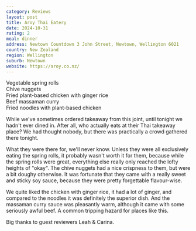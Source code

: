 ```yaml
---
category: Reviews
layout: post
title: Aroy Thai Eatery
date: 2024-10-31
rating: 2
meal: dinner
address: Newtown Countdown 3 John Street, Newtown, Wellington 6021
country: New Zealand
region: Wellington
suburb: Newtown
website: https://aroy.co.nz/
---
```

Vegetable spring rolls  
Chive nuggets  
Fried plant-based chicken with ginger rice  
Beef massaman curry  
Fried noodles with plant-based chicken  

While we've sometimes ordered takeaway from this joint, until tonight we hadn't ever dined in. After all, who actually eats at their Thai takeaway place? We had thought nobody, but there was practically a crowd gathered there tonight. 

What they were there for, we'll never know. Unless they were all exclusively eating the spring rolls, it probably wasn't worth it for them, because while the spring rolls were great, everything else really only reached the lofty heights of "okay". The chive nuggets had a nice crispness to them, but were a bit doughy otherwise. It was fortunate that they came with a really sweet and sticky soy sauce, because they were pretty forgettable flavour-wise. 

We quite liked the chicken with ginger rice, it had a lot of ginger, and compared to the noodles it was definitely the superior dish. And the massaman curry sauce was pleasantly warm, although it came with some seriously awful beef. A common tripping hazard for places like this. 

Big thanks to guest reviewers Leah & Carina. 

